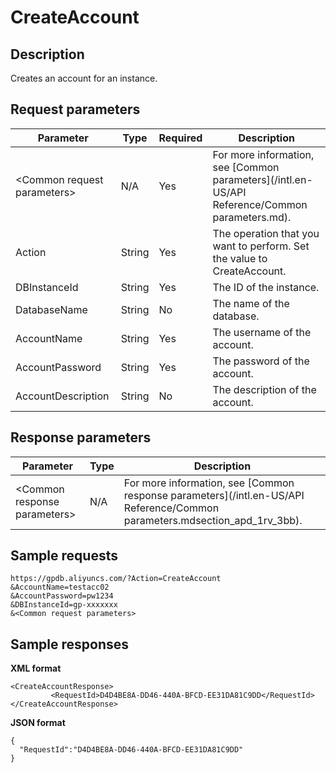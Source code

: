 # CreateAccount

## Description

Creates an account for an instance.

## Request parameters

|Parameter|Type|Required|Description|
|---------|----|--------|-----------|
|<Common request parameters\>|N/A|Yes|For more information, see [Common parameters](/intl.en-US/API Reference/Common parameters.md).|
|Action|String|Yes|The operation that you want to perform. Set the value to CreateAccount.|
|DBInstanceId|String|Yes|The ID of the instance.|
|DatabaseName|String|No|The name of the database.|
|AccountName|String|Yes|The username of the account.|
|AccountPassword|String|Yes|The password of the account.|
|AccountDescription|String|No|The description of the account.|

## Response parameters

|Parameter|Type|Description|
|---------|----|-----------|
|<Common response parameters\>|N/A|For more information, see [Common response parameters](/intl.en-US/API Reference/Common parameters.mdsection_apd_1rv_3bb).|

## Sample requests

```
https://gpdb.aliyuncs.com/?Action=CreateAccount
&AccountName=testacc02
&AccountPassword=pw1234
&DBInstanceId=gp-xxxxxxx
&<Common request parameters>
```

## Sample responses

**XML format**

```
<CreateAccountResponse>
         <RequestId>D4D4BE8A-DD46-440A-BFCD-EE31DA81C9DD</RequestId>
</CreateAccountResponse>
```

**JSON format**

```
{
  "RequestId":"D4D4BE8A-DD46-440A-BFCD-EE31DA81C9DD"
}
```

